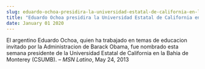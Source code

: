 ```yaml
---
slug: eduardo-ochoa-presidira-la-universidad-estatal-de-california-en-la-bahia-de-monterey
title: "Eduardo Ochoa presidira la Universidad Estatal de California en la Bahia de Monterey"
date: January 01 2020
---
```


<p>El argentino Eduardo Ochoa, quien ha trabajado en temas de educacion invitado por la Administracion de Barack Obama, fue nombrado esta semana presidente de la Universidad Estatal de California en la Bahia de Monterey (CSUMB). – <em>MSN Latino</em>, May 24, 2013
</p>
